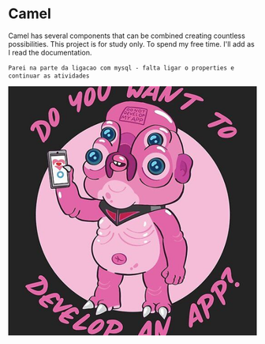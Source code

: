 # Camel


Camel has several components that can be combined creating countless possibilities. This project is for study only. To spend my free time. I'll add as I read the documentation.

```
Parei na parte da ligacao com mysql - falta ligar o properties e continuar as atividades
```

![alt_text](https://github.com/RaphaelStopa/First-steps-with-java-for-android/blob/main/71527bd9227a186cb6156a56d06f76df.jpg)
